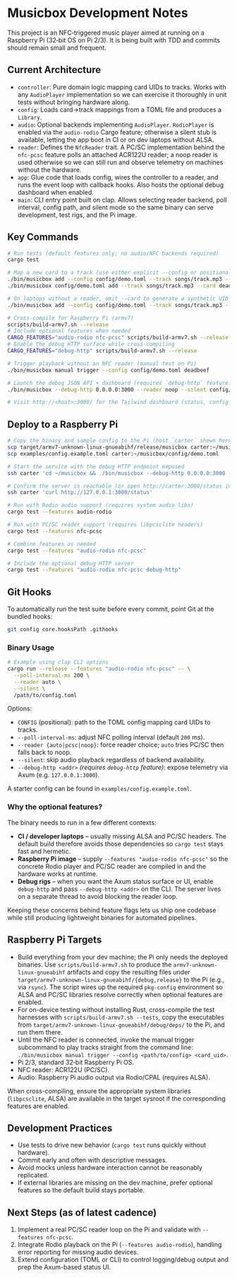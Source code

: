 # Musicbox Development Notes

This project is an NFC‑triggered music player aimed at running on a Raspberry Pi (32‑bit OS on Pi 2/3). It is being built with TDD and commits should remain small and frequent.

## Current Architecture

- `controller`: Pure domain logic mapping card UIDs to tracks. Works with any `AudioPlayer` implementation so we can exercise it thoroughly in unit tests without bringing hardware along.
- `config`: Loads card→track mappings from a TOML file and produces a `Library`.
- `audio`: Optional backends implementing `AudioPlayer`. `RodioPlayer` is enabled via the `audio-rodio` Cargo feature; otherwise a silent stub is available, letting the app boot in CI or on dev laptops without ALSA.
- `reader`: Defines the `NfcReader` trait. A PC/SC implementation behind the `nfc-pcsc` feature polls an attached ACR122U reader; a noop reader is used otherwise so we can still run and observe telemetry on machines without the hardware.
- `app`: Glue code that loads config, wires the controller to a reader, and runs the event loop with callback hooks. Also hosts the optional debug dashboard when enabled.
- `main`: CLI entry point built on clap. Allows selecting reader backend, poll interval, config path, and silent mode so the same binary can serve development, test rigs, and the Pi image.

## Key Commands

```bash
# Run tests (default features only; no audio/NFC backends required)
cargo test

# Map a new card to a track (use either explicit --config or positional CONFIG)
./bin/musicbox add --config config/demo.toml --track songs/track.mp3 --card deadbeef
./bin/musicbox config/demo.toml add --track songs/track.mp3 --card deadbeef

# On laptops without a reader, omit --card to generate a synthetic UID automatically.
./bin/musicbox add --config config/demo.toml --track songs/track.mp3 --reader noop

# Cross-compile for Raspberry Pi (armv7)
scripts/build-armv7.sh --release
# Include optional features when needed
CARGO_FEATURES="audio-rodio nfc-pcsc" scripts/build-armv7.sh --release
# Enable the debug HTTP surface while cross-compiling
CARGO_FEATURES="debug-http" scripts/build-armv7.sh --release

# Trigger playback without an NFC reader (manual test on Pi)
./bin/musicbox manual trigger --config config/demo.toml deadbeef

# Launch the debug JSON API + dashboard (requires `debug-http` feature)
./bin/musicbox --debug-http 0.0.0.0:3000 --reader noop --silent config/demo.toml

# Visit http://<host>:3000/ for the Tailwind dashboard (status, config editor, controls)
```

## Deploy to a Raspberry Pi

```bash
# Copy the binary and sample config to the Pi (host `carter` shown here)
scp target/armv7-unknown-linux-gnueabihf/release/musicbox carter:~/musicbox/bin/musicbox
scp examples/config.example.toml carter:~/musicbox/config/demo.toml

# Start the service with the debug HTTP endpoint exposed
ssh carter 'cd ~/musicbox && ./bin/musicbox --debug-http 0.0.0.0:3000 --reader noop --silent ./config/demo.toml'

# Confirm the server is reachable (or open http://carter:3000/status in a browser)
ssh carter 'curl http://127.0.0.1:3000/status'
```

```bash
# Run with Rodio audio support (requires system audio libs)
cargo test --features audio-rodio

# Run with PC/SC reader support (requires libpcsclite headers)
cargo test --features nfc-pcsc

# Combine features as needed
cargo test --features "audio-rodio nfc-pcsc"

# Include the optional debug HTTP server
cargo test --features "audio-rodio nfc-pcsc debug-http"
```

## Git Hooks

To automatically run the test suite before every commit, point Git at the bundled hooks:

```bash
git config core.hooksPath .githooks
```

### Binary Usage

```bash
# Example using clap CLI options
cargo run --release --features "audio-rodio nfc-pcsc" -- \
  --poll-interval-ms 200 \
  --reader auto \
  --silent \
  /path/to/config.toml
```

Options:

- `CONFIG` (positional): path to the TOML config mapping card UIDs to tracks.
- `--poll-interval-ms`: adjust NFC polling interval (default `200` ms).
- `--reader {auto|pcsc|noop}`: force reader choice; `auto` tries PC/SC then falls back to noop.
- `--silent`: skip audio playback regardless of backend availability.
- `--debug-http <addr>` *(requires `debug-http` feature)*: expose telemetry via Axum (e.g. `127.0.0.1:3000`).

A starter config can be found in `examples/config.example.toml`.

### Why the optional features?

The binary needs to run in a few different contexts:

- **CI / developer laptops** – usually missing ALSA and PC/SC headers. The default build therefore avoids those dependencies so `cargo test` stays fast and hermetic.
- **Raspberry Pi image** – supply `--features "audio-rodio nfc-pcsc"` so the concrete Rodio player and PC/SC reader are compiled in and the hardware works at runtime.
- **Debug rigs** – when you want the Axum status surface or UI, enable `debug-http` and pass `--debug-http <addr>` on the CLI. The server lives on a separate thread to avoid blocking the reader loop.

Keeping these concerns behind feature flags lets us ship one codebase while still producing lightweight binaries for automated pipelines.

## Raspberry Pi Targets

- Build everything from your dev machine; the Pi only needs the deployed binaries. Use
  `scripts/build-armv7.sh` to produce the `armv7-unknown-linux-gnueabihf` artifacts and copy the
  resulting files under `target/armv7-unknown-linux-gnueabihf/{debug,release}` to the Pi (e.g.,
  via `rsync`). The script wires up the required `pkg-config` environment so ALSA and PC/SC
  libraries resolve correctly when optional features are enabled.
- For on-device testing without installing Rust, cross-compile the test harnesses with
  `scripts/build-armv7.sh --tests`, copy the executables from
  `target/armv7-unknown-linux-gnueabihf/debug/deps/` to the Pi, and run them there.
- Until the NFC reader is connected, invoke the manual trigger subcommand to play tracks straight
  from the command line: `./bin/musicbox manual trigger --config <path/to/config> <card_uid>`.
- Pi 2/3, standard 32‑bit Raspberry Pi OS.
- NFC reader: ACR122U (PC/SC).
- Audio: Raspberry Pi audio output via Rodio/CPAL (requires ALSA).

When cross-compiling, ensure the appropriate system libraries (`libpcsclite`, ALSA) are available in the target sysroot if the corresponding features are enabled.

## Development Practices

- Use tests to drive new behavior (`cargo test` runs quickly without hardware).
- Commit early and often with descriptive messages.
- Avoid mocks unless hardware interaction cannot be reasonably replicated.
- If external libraries are missing on the dev machine, prefer optional features so the default build stays portable.

## Next Steps (as of latest cadence)

1. Implement a real PC/SC reader loop on the Pi and validate with `--features nfc-pcsc`.
2. Integrate Rodio playback on the Pi (`--features audio-rodio`), handling error reporting for missing audio devices.
3. Extend configuration (TOML or CLI) to control logging/debug output and prep the Axum-based status UI.

